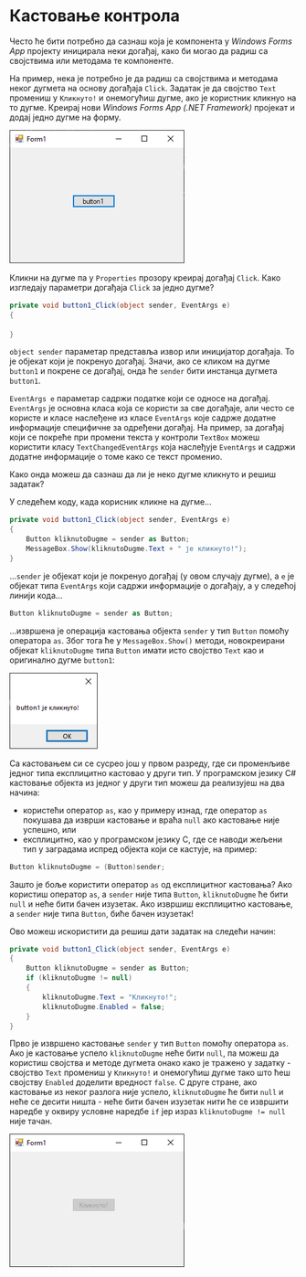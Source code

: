 # Кастовање контрола

Често ће бити потребно да сазнаш која је компонента у *Windows Forms App*
пројекту иницирала неки догађај, како би могао да радиш са својствима или
методама те компоненте.

На пример, нека је потребно је да радиш са својствима и методама неког дугмета
на основу догађаја `Click`. Задатак је да својство `Text` промениш у
`Кликнуто!` и онемогућиш дугме, ако је користник кликнуо на то дугме.
Креирај нови *Windows Forms App (.NET Framework)* пројекат и додај једно дугме
на форму.

![Кастовање контрола](./images/kastovanje-01.png)

Кликни на дугме па у `Properties` прозору креирај догађај `Click`. Како
изгледају параметри догађаја `Click` за једно дугме?

```cs
private void button1_Click(object sender, EventArgs e)
{
    
}
```

`object sender` параметар представља извор или иницијатор догађаја. То је
објекат који је покренуо догађај. Значи, ако се кликом на дугме `button1`
и покрене се догађај, онда ће `sender` бити инстанца дугмета `button1`.

`EventArgs e` параметар садржи податке који се односе на догађај. `EventArgs`
је основна класа која се користи за све догађаје, али често се користе и класе
наслеђене из класе `EventArgs` које садрже додатне информације специфичне за
одређени догађај. На пример, за догађај који се покреће при промени текста у
контроли `TextBox` можеш користити класу `TextChangedEventArgs` која наслеђује
`EventArgs` и садржи додатне информације о томе како се текст променио.

Како онда можеш да сазнаш да ли је неко дугме кликнуто и решиш задатак?

У следећем коду, када корисник кликне на дугме...

```cs
private void button1_Click(object sender, EventArgs e)
{
    Button kliknutoDugme = sender as Button;
    MessageBox.Show(kliknutoDugme.Text + " је кликнуто!");
}
```

...`sender` је објекат који је покренуо догађај (у овом случају дугме), a `e`
је објекат типа `EventArgs` који садржи информације о догађају, а у следећој
линији кода...

```cs
Button kliknutoDugme = sender as Button;
```

...извршена је операција кастовања објекта `sender` у тип `Button` помоћу
оператора `as`. Због тога ће у `MessageBox.Show()` методи, новокреирани објекат
`kliknutoDugme` типа `Button` имати исто својство `Text` као и оригинално дугме
`button1`:

![Кастовање контрола](./images/kastovanje-02.png)

Са кастовањем си се сусрео још у првом разреду, где си променљиве једног типа
експлицитно кастовао у други тип. У програмском језику C# кастовање објекта из
једног у други тип можеш да реализујеш на два начина:

* користећи оператор `as`, као у примеру изнад, где оператор `as` покушава да
изврши кастовање и враћа `null` ако кастовање није успешно, или
* експлицитно, као у програмском језику C, где се наводи жељени тип у заградама
испред објекта који се кастује, на пример:

```cs
Button kliknutoDugme = (Button)sender;
```

Зашто је боље користити оператор `as` од експлицитног кастовања? Ако користиш
оператор `as`, а `sender` није типа `Button`, `kliknutoDugme` ће бити `null` и
неће бити бачен изузетак. Ако извршиш експлицитно кастовање, а `sender` није
типа `Button`, биће бачен изузетак!

Ово можеш искористити да решиш дати задатак на следећи начин:

```cs
private void button1_Click(object sender, EventArgs e)
{
    Button kliknutoDugme = sender as Button;
    if (kliknutoDugme != null)
    {
        kliknutoDugme.Text = "Кликнуто!";
        kliknutoDugme.Enabled = false;
    }
}
```

Прво је извршено кастовање `sender` у тип `Button` помоћу оператора `as`. Ако
је кастовање успело `kliknutoDugme` неће бити `null`, па можеш да користиш
својства и методе дугмета онако како је тражено у задатку - својство `Text`
промениш у `Кликнуто!` и онемогућиш дугме тако што ћеш својству `Enabled`
доделити вредност `false`. С друге стране, ако кастовање из неког разлога није
успело, `kliknutoDugme` ће бити `null` и неће се десити ништа - неће бити бачен
изузетак нити ће се извршити наредбе у оквиру условне наредбе `if` јер израз
`kliknutoDugme != null` није тачан.

![Кастовање контрола](./images/kastovanje-03.png)
